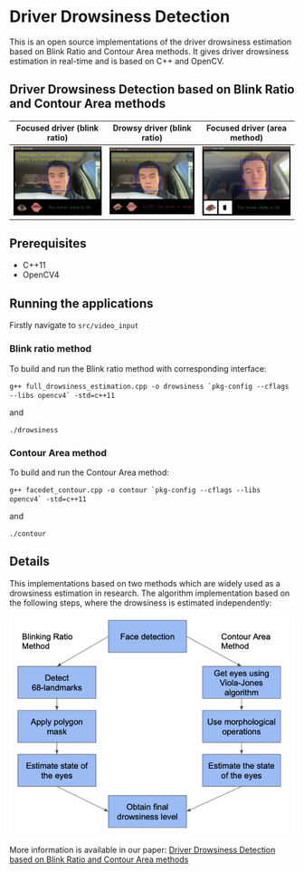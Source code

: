 # Driver Drowsiness Detection

This is an open source implementations of the driver drowsiness estimation based on Blink Ratio and Contour Area methods. It gives driver drowsiness estimation in real-time and is based on C++ and OpenCV.

## Driver Drowsiness Detection based on Blink Ratio and Contour Area methods

Focused driver (blink ratio)     |  Drowsy driver (blink ratio)    | Focused driver (area method)
:-------------------------:|:-------------------------:|:-------------------------:
![](./media/driver_state1.jpg)   |  ![](./media/driver_state2.jpg) |  ![](./media/driver_contour.jpg) 

## Prerequisites

* C++11
* OpenCV4

## Running the applications

Firstly navigate to ```src/video_input```

### Blink ratio method
To build and run the Blink ratio method with corresponding interface:

```
g++ full_drowsiness_estimation.cpp -o drowsiness `pkg-config --cflags --libs opencv4` -std=c++11
```

and
```
./drowsiness
```

### Contour Area method
To build and run the Contour Area method:

```
g++ facedet_contour.cpp -o contour `pkg-config --cflags --libs opencv4` -std=c++11
```

and
```
./contour
```


## Details

This implementations based on two methods which are widely used as a drowsiness estimation in research. The algorithm implementation based on the following steps, where the drowsiness is estimated independently:

<!-- ![](./media/Algorithm.png) -->
![](./media/two_methods.png)

More information is available in our paper:
[Driver Drowsiness Detection based on Blink Ratio and Contour Area methods](https://github.com/kurshakuz/drowsiness_detection/blob/master/media/Image_Processing_Final_Project_Report_Driver_Drowsiness_Detection.pdf) 